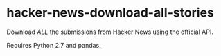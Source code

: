 hacker-news-download-all-stories
================================

Download *ALL* the submissions from Hacker News using the official API.

Requires Python 2.7 and pandas.
